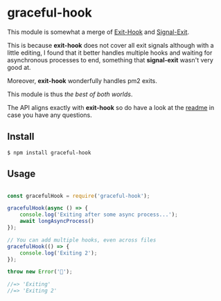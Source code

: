 # graceful-hook
 This module is somewhat a merge of [Exit-Hook](https://www.npmjs.com/package/exit-hook) and [Signal-Exit](https://www.npmjs.com/package/signal-exit).

 This is because **exit-hook** does not cover all exit signals although with a little editing, I found that it better handles multiple hooks and waiting for asynchronous processes to end, something that **signal-exit** wasn't very good at. 

 Moreover, **exit-hook** wonderfully handles pm2 exits.

This module is thus *the best of both worlds*.

The API aligns exactly with **exit-hook** so do have a look at the [readme](https://github.com/sindresorhus/exit-hook/blob/main/readme.md) in case you have any questions.

## Install

```
$ npm install graceful-hook
```

## Usage

```js

const gracefulHook = require('graceful-hook');

gracefulHook(async () => {
	console.log('Exiting after some async process...');
    await longAsyncProcess()
});

// You can add multiple hooks, even across files
gracefulHook(() => {
	console.log('Exiting 2');
});

throw new Error('🦄');

//=> 'Exiting'
//=> 'Exiting 2'
```

